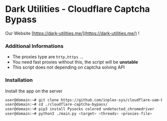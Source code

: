 # Dark Utilities - Cloudflare Captcha Bypass

Our Website [https://dark-utilities.me/](https://dark-utilities.me/) !

### Additional Informations
 - The proxies type are `http,https` ...
 - You need fast proxies without this, the script will be **unstable**
 - This script does not depending on captcha solving API

### Installation
Install the app on the server
```sh
user@domain:~# git clone https://github.com/inplex-sys/cloudflare-uam-bypass.git
user@domain:~# cd ./cloudflare-captcha-bypass/
user@domain:~# pip3 install Pysocks colored undetected_chromedriver
user@domain:~# python3 ./main.py <target> <threads> <proxies-file>
```
